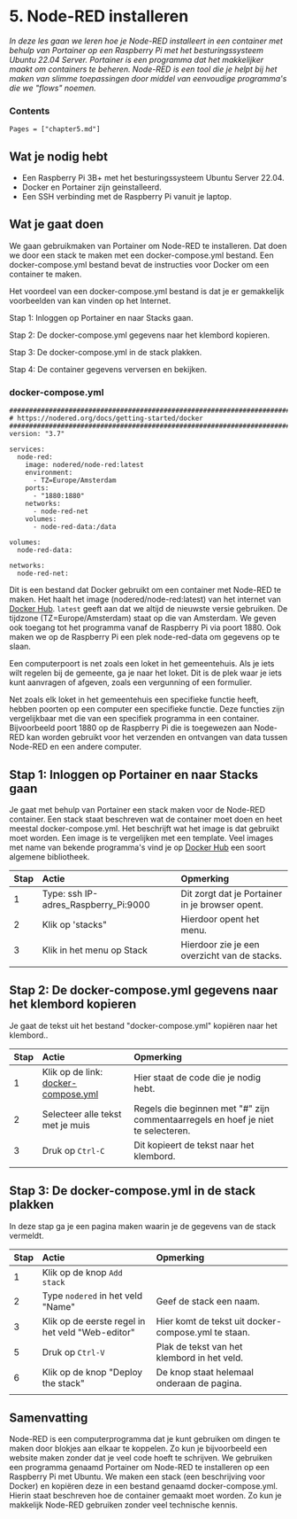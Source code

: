 # 5. Node-RED installeren

*In deze les gaan we leren hoe je Node-RED installeert in een container met behulp van Portainer op een Raspberry Pi met het besturingssysteem Ubuntu 22.04 Server. Portainer is een programma dat het makkelijker maakt om containers te beheren. Node-RED is een tool die je helpt bij het maken van slimme toepassingen door middel van eenvoudige programma's die we "flows" noemen.*

### Contents

```@contents
Pages = ["chapter5.md"]
```

## Wat je nodig hebt

- Een Raspberry Pi 3B+ met het besturingssysteem Ubuntu Server 22.04.
- Docker en Portainer zijn geinstalleerd.
- Een SSH verbinding met de Raspberry Pi vanuit je laptop.

## Wat je gaat doen

We gaan gebruikmaken van Portainer om Node-RED te installeren. Dat doen we door een stack te maken met een docker-compose.yml bestand. Een docker-compose.yml bestand bevat de instructies voor Docker om een container te maken. 

Het voordeel van een docker-compose.yml bestand is dat je er gemakkelijk voorbeelden van kan vinden op het Internet.

Stap 1: Inloggen op Portainer en naar Stacks gaan.

Stap 2: De docker-compose.yml gegevens naar het klembord kopieren.

Stap 3: De docker-compose.yml in de stack plakken.

Stap 4: De container gegevens verversen en bekijken.

### docker-compose.yml
```
################################################################################
# https://nodered.org/docs/getting-started/docker
################################################################################
version: "3.7"

services:
  node-red:
    image: nodered/node-red:latest
    environment:
      - TZ=Europe/Amsterdam
    ports:
      - "1880:1880"
    networks:
      - node-red-net
    volumes:
      - node-red-data:/data

volumes:
  node-red-data:

networks:
  node-red-net:
```

Dit is een bestand dat Docker gebruikt om een container met Node-RED te maken. Het haalt het image (nodered/node-red:latest) van het internet van [Docker Hub](https://hub.docker.com/). `latest` geeft aan dat we altijd de nieuwste versie gebruiken. De tijdzone (TZ=Europe/Amsterdam) staat op die van Amsterdam. We geven ook toegang tot het programma vanaf de Raspberry Pi via poort 1880. Ook maken we op de Raspberry Pi een plek node-red-data om gegevens op te slaan.

Een computerpoort is net zoals een loket in het gemeentehuis. Als je iets wilt regelen bij de gemeente, ga je naar het loket. Dit is de plek waar je iets kunt aanvragen of afgeven, zoals een vergunning of een formulier.

Net zoals elk loket in het gemeentehuis een specifieke functie heeft, hebben poorten op een computer een specifieke functie. Deze functies zijn vergelijkbaar met die van een specifiek programma in een container. Bijvoorbeeld poort 1880 op de Raspberry Pi die is toegewezen aan Node-RED kan worden gebruikt voor het verzenden en ontvangen van data tussen Node-RED en een andere computer.

## Stap 1: Inloggen op Portainer en naar Stacks gaan

Je gaat met behulp van Portainer een stack maken voor de Node-RED container. Een stack staat beschreven wat de container moet doen en heet meestal docker-compose.yml. Het beschrijft wat het image is dat gebruikt moet worden. Een image is te vergelijken met een template. Veel images met name van bekende programma's vind je op [Docker Hub](https://hub.docker.com/) een soort algemene bibliotheek. 

|Stap        | Actie      | Opmerking |
|:---------- | :---------- |:---------- |
| 1 | Type: ssh IP-adres_Raspberry_Pi:9000 | Dit zorgt dat je Portainer in je browser opent. |
| 2 | Klik op 'stacks" | Hierdoor opent het menu. |
| 3 | Klik in het menu op Stack | Hierdoor zie je een overzicht van de stacks. |
||

## Stap 2: De docker-compose.yml gegevens naar het klembord kopieren

Je gaat de tekst uit het bestand "docker-compose.yml" kopiëren naar het klembord..

|Stap        | Actie      | Opmerking |
|:---------- | :---------- |:---------- |
| 1 | Klik op de link: [docker-compose.yml](#docker-compose.yml)| Hier staat de code die je nodig hebt. |
| 2 | Selecteer alle tekst met je muis | Regels die beginnen met "#" zijn commentaarregels en hoef je niet te selecteren. |
| 3 | Druk op `Ctrl-C` | Dit kopieert de tekst naar het klembord. |
||

## Stap 3: De docker-compose.yml in de stack plakken

In deze stap ga je een pagina maken waarin je de gegevens van de stack vermeldt.

|Stap        | Actie      | Opmerking |
|:---------- | :---------- |:---------- |
| 1 | Klik op de knop `Add stack` |  |
| 2 | Type `nodered` in het veld "Name"| Geef de stack een naam. |
| 3 | Klik op de eerste regel in het veld "Web-editor" | Hier komt de tekst uit docker-compose.yml te staan. |
| 5 | Druk op `Ctrl-V` | Plak de tekst van het klembord in het veld. |
| 6 | Klik op de knop "Deploy the stack" | De knop staat helemaal onderaan de pagina. |
||

## Samenvatting

Node-RED is een computerprogramma dat je kunt gebruiken om dingen te maken door blokjes aan elkaar te koppelen. Zo kun je bijvoorbeeld een website maken zonder dat je veel code hoeft te schrijven. We gebruiken een programma genaamd Portainer om Node-RED te installeren op een Raspberry Pi met Ubuntu. We maken een stack (een beschrijving voor Docker) en kopiëren deze in een bestand genaamd docker-compose.yml. Hierin staat beschreven hoe de container gemaakt moet worden. Zo kun je makkelijk Node-RED gebruiken zonder veel technische kennis.
